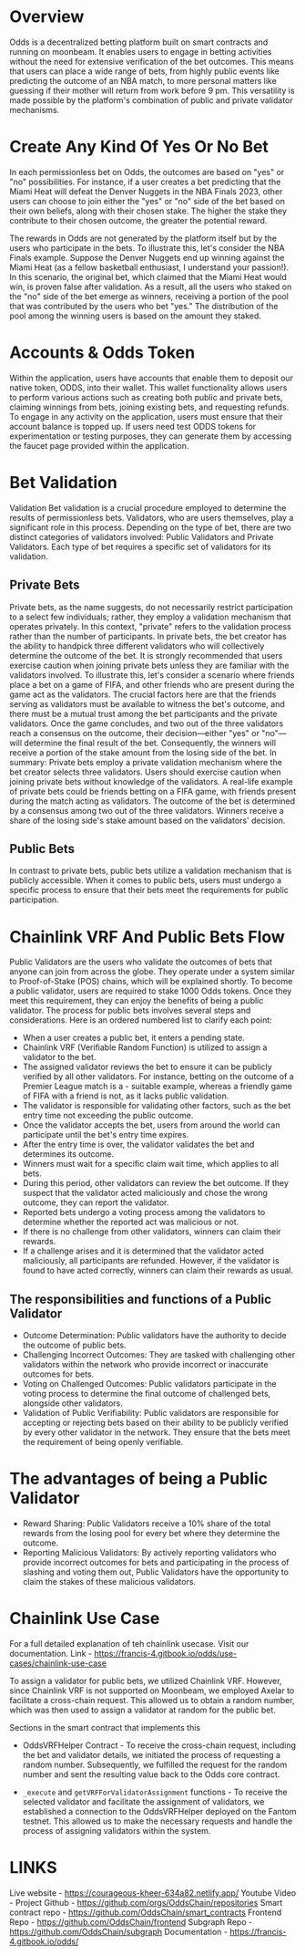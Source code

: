 # Overview

Odds is a decentralized betting platform built on smart contracts and running on moonbeam. It enables users to engage in betting activities without the need for extensive verification of the bet outcomes. This means that users can place a wide range of bets, from highly public events like predicting the outcome of an NBA match, to more personal matters like guessing if their mother will return from work before 9 pm. This versatility is made possible by the platform's combination of public and private validator mechanisms.

# Create Any Kind Of Yes Or No Bet

In each permissionless bet on Odds, the outcomes are based on "yes" or "no" possibilities. For instance, if a user creates a bet predicting that the Miami Heat will defeat the Denver Nuggets in the NBA Finals 2023, other users can choose to join either the "yes" or "no" side of the bet based on their own beliefs, along with their chosen stake. The higher the stake they contribute to their chosen outcome, the greater the potential reward.

The rewards in Odds are not generated by the platform itself but by the users who participate in the bets. To illustrate this, let's consider the NBA Finals example. Suppose the Denver Nuggets end up winning against the Miami Heat (as a fellow basketball enthusiast, I understand your passion!). In this scenario, the original bet, which claimed that the Miami Heat would win, is proven false after validation. As a result, all the users who staked on the "no" side of the bet emerge as winners, receiving a portion of the pool that was contributed by the users who bet "yes." The distribution of the pool among the winning users is based on the amount they staked.

# Accounts & Odds Token

Within the application, users have accounts that enable them to deposit our native token, ODDS, into their wallet. This wallet functionality allows users to perform various actions such as creating both public and private bets, claiming winnings from bets, joining existing bets, and requesting refunds. To engage in any activity on the application, users must ensure that their account balance is topped up.
If users need test ODDS tokens for experimentation or testing purposes, they can generate them by accessing the faucet page provided within the application.

# Bet Validation

Validation
Bet validation is a crucial procedure employed to determine the results of permissionless bets. Validators, who are users themselves, play a significant role in this process. Depending on the type of bet, there are two distinct categories of validators involved: Public Validators and Private Validators. Each type of bet requires a specific set of validators for its validation.

## Private Bets

Private bets, as the name suggests, do not necessarily restrict participation to a select few individuals; rather, they employ a validation mechanism that operates privately. In this context, "private" refers to the validation process rather than the number of participants.
In private bets, the bet creator has the ability to handpick three different validators who will collectively determine the outcome of the bet. It is strongly recommended that users exercise caution when joining private bets unless they are familiar with the validators involved.
To illustrate this, let's consider a scenario where friends place a bet on a game of FIFA, and other friends who are present during the game act as the validators. The crucial factors here are that the friends serving as validators must be available to witness the bet's outcome, and there must be a mutual trust among the bet participants and the private validators.
Once the game concludes, and two out of the three validators reach a consensus on the outcome, their decision—either "yes" or "no"—will determine the final result of the bet. Consequently, the winners will receive a portion of the stake amount from the losing side of the bet.
In summary: Private bets employ a private validation mechanism where the bet creator selects three validators. Users should exercise caution when joining private bets without knowledge of the validators. A real-life example of private bets could be friends betting on a FIFA game, with friends present during the match acting as validators. The outcome of the bet is determined by a consensus among two out of the three validators. Winners receive a share of the losing side's stake amount based on the validators' decision.

## Public Bets

In contrast to private bets, public bets utilize a validation mechanism that is publicly accessible. When it comes to public bets, users must undergo a specific process to ensure that their bets meet the requirements for public participation.

# Chainlink VRF And Public Bets Flow

Public Validators are the users who validate the outcomes of bets that anyone can join from across the globe. They operate under a system similar to Proof-of-Stake (POS) chains, which will be explained shortly.
To become a public validator, users are required to stake 1000 Odds tokens. Once they meet this requirement, they can enjoy the benefits of being a public validator.
The process for public bets involves several steps and considerations. Here is an ordered numbered list to clarify each point:

- When a user creates a public bet, it enters a pending state.
- Chainlink VRF (Verifiable Random Function) is utilized to assign a validator to the bet.
- The assigned validator reviews the bet to ensure it can be publicly verified by all other validators. For instance, betting on the outcome of a Premier League match is a - suitable example, whereas a friendly game of FIFA with a friend is not, as it lacks public validation.
- The validator is responsible for validating other factors, such as the bet entry time not exceeding the public outcome.
- Once the validator accepts the bet, users from around the world can participate until the bet's entry time expires.
- After the entry time is over, the validator validates the bet and determines its outcome.
- Winners must wait for a specific claim wait time, which applies to all bets.
- During this period, other validators can review the bet outcome. If they suspect that the validator acted maliciously and chose the wrong outcome, they can report the validator.
- Reported bets undergo a voting process among the validators to determine whether the reported act was malicious or not.
- If there is no challenge from other validators, winners can claim their rewards.
- If a challenge arises and it is determined that the validator acted maliciously, all participants are refunded. However, if the validator is found to have acted correctly, winners can claim their rewards as usual.

## The responsibilities and functions of a Public Validator

- Outcome Determination: Public validators have the authority to decide the outcome of public bets.
- Challenging Incorrect Outcomes: They are tasked with challenging other validators within the network who provide incorrect or inaccurate outcomes for bets.
- Voting on Challenged Outcomes: Public validators participate in the voting process to determine the final outcome of challenged bets, alongside other validators.
- Validation of Public Verifiability: Public validators are responsible for accepting or rejecting bets based on their ability to be publicly verified by every other validator in the network. They ensure that the bets meet the requirement of being openly verifiable.

# The advantages of being a Public Validator

- Reward Sharing: Public Validators receive a 10% share of the total rewards from the losing pool for every bet where they determine the outcome.
- Reporting Malicious Validators: By actively reporting validators who provide incorrect outcomes for bets and participating in the process of slashing and voting them out, Public Validators have the opportunity to claim the stakes of these malicious validators.

# Chainlink Use Case

For a full detailed explanation of teh chainlink usecase. Visit our documentation.
Link - https://francis-4.gitbook.io/odds/use-cases/chainlink-use-case

To assign a validator for public bets, we utilized Chainlink VRF. However, since Chainlink VRF is not supported on Moonbeam, we employed Axelar to facilitate a cross-chain request. This allowed us to obtain a random number, which was then used to assign a validator at random for the public bet.

Sections in the smart contract that implements this

- OddsVRFHelper Contract -
  To receive the cross-chain request, including the bet and validator details, we initiated the process of requesting a random number. Subsequently, we fulfilled the request for the random number and sent the resulting value back to the Odds core contract.

- `_execute` and `getVRFForValidatorAssignment` functions -
  To receive the selected validator and facilitate the assignment of validators, we established a connection to the OddsVRFHelper deployed on the Fantom testnet. This allowed us to make the necessary requests and handle the process of assigning validators within the system.

# LINKS

Live website - https://courageous-kheer-634a82.netlify.app/
Youtube Video -
Project Github - https://github.com/orgs/OddsChain/repositories
Smart contract repo - https://github.com/OddsChain/smart_contracts
Frontend Repo - https://github.com/OddsChain/frontend
Subgraph Repo - https://github.com/OddsChain/subgraph
Documentation - https://francis-4.gitbook.io/odds/
